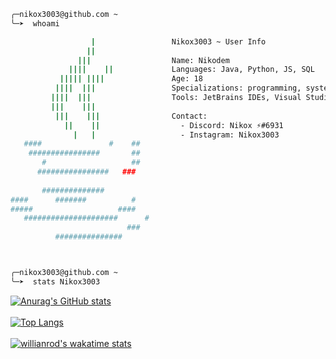 ```bash
╭─nikox3003@github.com ~  
╰─➤  whoami

                  |                 Nikox3003 ~ User Info
                 ||               
               |||                  Name: Nikodem
             ||||    ||             Languages: Java, Python, JS, SQL
           ||||| ||||               Age: 18
          ||||  |||                 Specializations: programming, system admin
         ||||  |||                  Tools: JetBrains IDEs, Visual Studio Code, git
         |||    |||                  
          |||    |||                Contact:
            ||    ||                  - Discord: Nikox ⚡#6931
              |   |                   - Instagram: Nikox3003
   ####               #    ##        
    ################       ##     
       #                   ##     
      ################   ###        
                                  
       ##############             
####      #######          #      
#####                   ####         
   #####################      #
                          ###  
          ###############     



╭─nikox3003@github.com ~  
╰─➤  stats Nikox3003
```
[![Anurag's GitHub stats](https://github-readme-stats.vercel.app/api?username=Nikox3003&show_icons=true&theme=tokyonight)](https://github.com/anuraghazra/github-readme-stats)<br><br>
[![Top Langs](https://github-readme-stats.vercel.app/api/top-langs/?username=Nikox3003&layout=compact&theme=tokyonight)](https://github.com/anuraghazra/github-readme-stats)<br><br>
[![willianrod's wakatime stats](https://github-readme-stats.vercel.app/api/wakatime?username=Nikox&theme=tokyonight&layout=compact)](https://github.com/anuraghazra/github-readme-stats)
